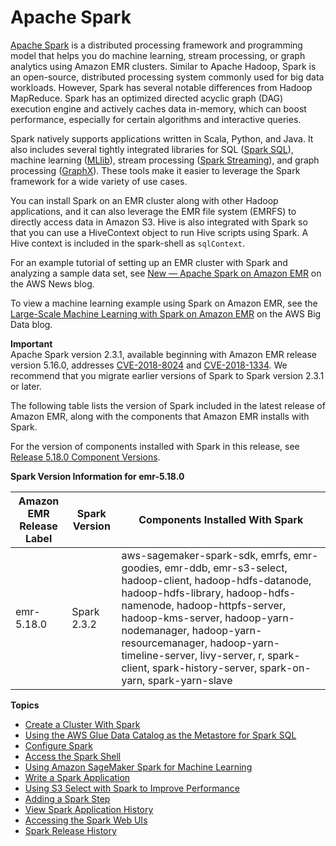 # Apache Spark<a name="emr-spark"></a>

[Apache Spark](https://aws.amazon.com/big-data/what-is-spark/) is a distributed processing framework and programming model that helps you do machine learning, stream processing, or graph analytics using Amazon EMR clusters\. Similar to Apache Hadoop, Spark is an open\-source, distributed processing system commonly used for big data workloads\. However, Spark has several notable differences from Hadoop MapReduce\. Spark has an optimized directed acyclic graph \(DAG\) execution engine and actively caches data in\-memory, which can boost performance, especially for certain algorithms and interactive queries\.

Spark natively supports applications written in Scala, Python, and Java\. It also includes several tightly integrated libraries for SQL \([Spark SQL](https://spark.apache.org/sql/)\), machine learning \([MLlib](https://spark.apache.org/mllib/)\), stream processing \([Spark Streaming](https://spark.apache.org/streaming/)\), and graph processing \([GraphX](https://spark.apache.org/graphx/)\)\. These tools make it easier to leverage the Spark framework for a wide variety of use cases\. 

You can install Spark on an EMR cluster along with other Hadoop applications, and it can also leverage the EMR file system \(EMRFS\) to directly access data in Amazon S3\. Hive is also integrated with Spark so that you can use a HiveContext object to run Hive scripts using Spark\. A Hive context is included in the spark\-shell as `sqlContext`\. 

For an example tutorial of setting up an EMR cluster with Spark and analyzing a sample data set, see [New — Apache Spark on Amazon EMR](https://aws.amazon.com/blogs/aws/new-apache-spark-on-amazon-emr/) on the AWS News blog\.

To view a machine learning example using Spark on Amazon EMR, see the [Large\-Scale Machine Learning with Spark on Amazon EMR](http://aws.amazon.com/blogs/big-data/large-scale-machine-learning-with-spark-on-amazon-emr/) on the AWS Big Data blog\.

**Important**  
Apache Spark version 2\.3\.1, available beginning with Amazon EMR release version 5\.16\.0, addresses [CVE\-2018\-8024](https://nvd.nist.gov/vuln/detail/CVE-2018-8024) and [CVE\-2018\-1334](https://nvd.nist.gov/vuln/detail/CVE-2018-1334)\. We recommend that you migrate earlier versions of Spark to Spark version 2\.3\.1 or later\.

The following table lists the version of Spark included in the latest release of Amazon EMR, along with the components that Amazon EMR installs with Spark\.

For the version of components installed with Spark in this release, see [Release 5\.18\.0 Component Versions](emr-release-5x.md#emr-5180-release)\.


**Spark Version Information for emr\-5\.18\.0**  

| Amazon EMR Release Label | Spark Version | Components Installed With Spark | 
| --- | --- | --- | 
| emr\-5\.18\.0 | Spark 2\.3\.2 | aws\-sagemaker\-spark\-sdk, emrfs, emr\-goodies, emr\-ddb, emr\-s3\-select, hadoop\-client, hadoop\-hdfs\-datanode, hadoop\-hdfs\-library, hadoop\-hdfs\-namenode, hadoop\-httpfs\-server, hadoop\-kms\-server, hadoop\-yarn\-nodemanager, hadoop\-yarn\-resourcemanager, hadoop\-yarn\-timeline\-server, livy\-server, r, spark\-client, spark\-history\-server, spark\-on\-yarn, spark\-yarn\-slave | 

**Topics**
+ [Create a Cluster With Spark](emr-spark-launch.md)
+ [Using the AWS Glue Data Catalog as the Metastore for Spark SQL](emr-spark-glue.md)
+ [Configure Spark](emr-spark-configure.md)
+ [Access the Spark Shell](emr-spark-shell.md)
+ [Using Amazon SageMaker Spark for Machine Learning](emr-spark-sagemaker.md)
+ [Write a Spark Application](emr-spark-application.md)
+ [Using S3 Select with Spark to Improve Performance](emr-spark-s3select.md)
+ [Adding a Spark Step](emr-spark-submit-step.md)
+ [View Spark Application History](emr-spark-application-history.md)
+ [Accessing the Spark Web UIs](emr-spark-webui.md)
+ [Spark Release History](Spark-release-history.md)